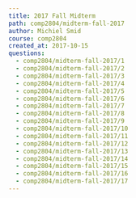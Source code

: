 ```yaml
---
title: 2017 Fall Midterm
path: comp2804/midterm-fall-2017
author: Michiel Smid
course: comp2804
created_at: 2017-10-15
questions:
  - comp2804/midterm-fall-2017/1
  - comp2804/midterm-fall-2017/2
  - comp2804/midterm-fall-2017/3
  - comp2804/midterm-fall-2017/4
  - comp2804/midterm-fall-2017/5
  - comp2804/midterm-fall-2017/6
  - comp2804/midterm-fall-2017/7
  - comp2804/midterm-fall-2017/8
  - comp2804/midterm-fall-2017/9
  - comp2804/midterm-fall-2017/10
  - comp2804/midterm-fall-2017/11
  - comp2804/midterm-fall-2017/12
  - comp2804/midterm-fall-2017/13
  - comp2804/midterm-fall-2017/14
  - comp2804/midterm-fall-2017/15
  - comp2804/midterm-fall-2017/16
  - comp2804/midterm-fall-2017/17
---
```

